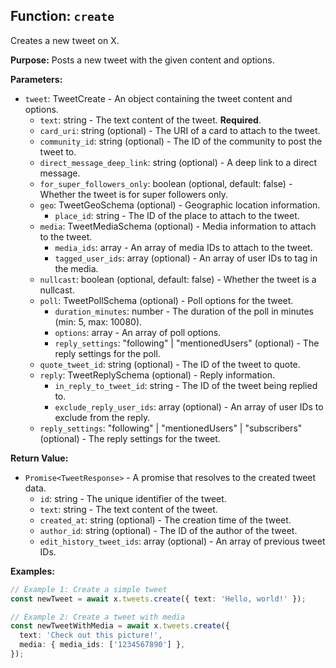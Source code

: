 ## Function: `create`

Creates a new tweet on X.

**Purpose:**
Posts a new tweet with the given content and options.

**Parameters:**

- `tweet`: TweetCreate - An object containing the tweet content and options.
  - `text`: string - The text content of the tweet. **Required**.
  - `card_uri`: string (optional) - The URI of a card to attach to the tweet.
  - `community_id`: string (optional) - The ID of the community to post the tweet to.
  - `direct_message_deep_link`: string (optional) - A deep link to a direct message.
  - `for_super_followers_only`: boolean (optional, default: false) - Whether the tweet is for super followers only.
  - `geo`: TweetGeoSchema (optional) - Geographic location information.
    - `place_id`: string - The ID of the place to attach to the tweet.
  - `media`: TweetMediaSchema (optional) - Media information to attach to the tweet.
    - `media_ids`: array<string> - An array of media IDs to attach to the tweet.
    - `tagged_user_ids`: array<string> (optional) - An array of user IDs to tag in the media.
  - `nullcast`: boolean (optional, default: false) - Whether the tweet is a nullcast.
  - `poll`: TweetPollSchema (optional) - Poll options for the tweet.
    - `duration_minutes`: number - The duration of the poll in minutes (min: 5, max: 10080).
    - `options`: array<string> - An array of poll options.
    - `reply_settings`: "following" | "mentionedUsers" (optional) - The reply settings for the poll.
  - `quote_tweet_id`: string (optional) - The ID of the tweet to quote.
  - `reply`: TweetReplySchema (optional) - Reply information.
    - `in_reply_to_tweet_id`: string - The ID of the tweet being replied to.
    - `exclude_reply_user_ids`: array<string> (optional) - An array of user IDs to exclude from the reply.
  - `reply_settings`: "following" | "mentionedUsers" | "subscribers" (optional) - The reply settings for the tweet.

**Return Value:**

- `Promise<TweetResponse>` - A promise that resolves to the created tweet data.
  - `id`: string - The unique identifier of the tweet.
  - `text`: string - The text content of the tweet.
  - `created_at`: string (optional) - The creation time of the tweet.
  - `author_id`: string (optional) - The ID of the author of the tweet.
  - `edit_history_tweet_ids`: array<string> (optional) - An array of previous tweet IDs.

**Examples:**

```typescript
// Example 1: Create a simple tweet
const newTweet = await x.tweets.create({ text: 'Hello, world!' });

// Example 2: Create a tweet with media
const newTweetWithMedia = await x.tweets.create({
  text: 'Check out this picture!',
  media: { media_ids: ['1234567890'] },
});
```

